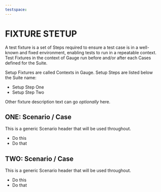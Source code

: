 ```yaml
---
testspace:
---
```

# FIXTURE STETUP 

A test fixture is a set of Steps required to ensure a test case is in a well-known and fixed environment, 
enabling tests to run in a repeatable context. Test Fixtures in the context of Gauge run before and/or 
after each Cases defined for the Suite. 

Setup Fixtures are called Contexts in Gauge. Setup Steps are listed below the Suite name:

* Setup Step One
* Setup Step Two

Other fixture description text can go *optionally* here. 

## ONE: Scenario / Case 
This is a generic Scenario header that will be used throughout.

  * Do this
  * Do that

## TWO: Scenario / Case 
This is a generic Scenario header that will be used throughout.

  * Do this
  * Do that